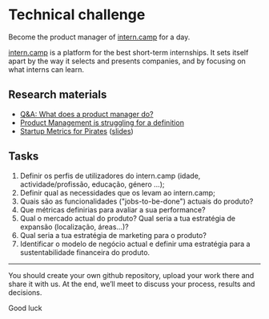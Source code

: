 # Technical challenge

Become the product manager of [intern.camp](https://intern.camp) for a day.

[intern.camp](https://intern.camp) is a platform for the best short-term internships. It sets itself apart by the way it selects and presents companies, and by focusing on what interns can learn.

## Research materials

- [Q&A: What does a product manager do?](https://blog.intercom.com/qa-what-does-a-product-manager-do/)
- [Product Management is struggling for a definition](https://medium.com/@dannysauter/what-i-learned-reading-36-blog-posts-about-product-management-fcfd15801ee)
- [Startup Metrics for Pirates](https://vimeo.com/83962056) ([slides](https://www.slideshare.net/dmc500hats/startup-metrics-for-pirates-founderx-may-2016))

## Tasks

1. Definir os perfis de utilizadores do intern.camp (idade, actividade/profissão, educação, género …);
2. Definir qual as necessidades que os levam ao intern.camp;
3. Quais são as funcionalidades ("jobs-to-be-done") actuais do produto?
4. Que métricas definirias para avaliar a sua performance?
5. Qual o mercado actual do produto? Qual seria a tua estratégia de expansão (localização, áreas...)?
6. Qual seria a tua estratégia de marketing para o produto?
7. Identificar o modelo de negócio actual e definir uma estratégia para a sustentabilidade financeira do produto.

---

You should create your own github repository, upload your work there and share it with us.
At the end, we’ll meet to discuss your process, results and decisions. 

Good luck 
